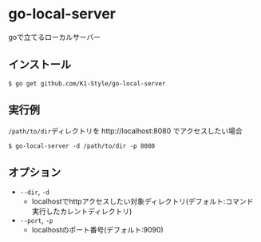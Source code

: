 # go-local-server

goで立てるローカルサーバー

## インストール

```shell
$ go get github.com/K1-Style/go-local-server
```

## 実行例

`/path/to/dir`ディレクトリを http://localhost:8080 でアクセスしたい場合

```shell
$ go-local-server -d /path/to/dir -p 8080
```

## オプション

* `--dir`, `-d`
    * localhostでhttpアクセスしたい対象ディレクトリ(デフォルト:コマンド実行したカレントディレクトリ)
* `--port`, `-p`
    * localhostのポート番号(デフォルト:9090)
